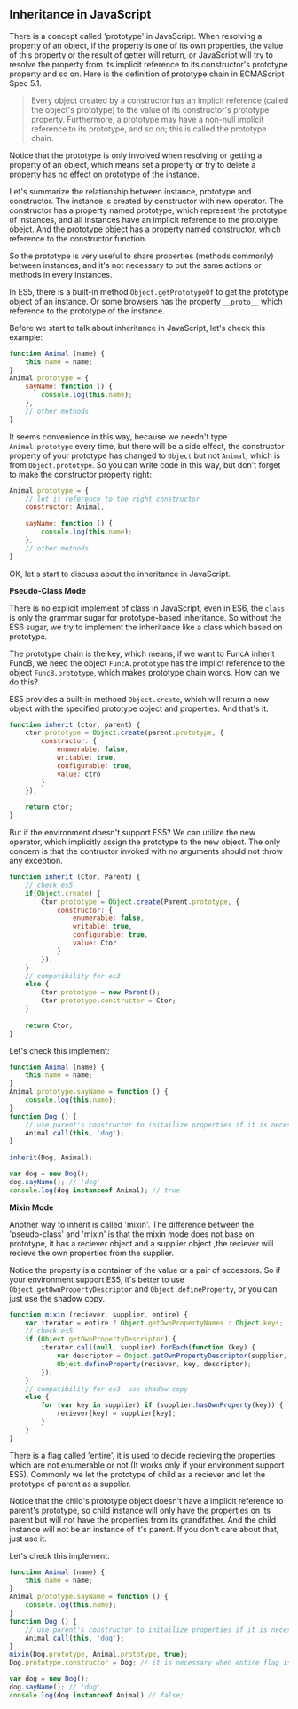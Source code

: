 ## Inheritance in JavaScript

There is a concept called 'prototype' in JavaScript. When resolving a property of an object, if the 
property is one of its own properties, the value of this property or the result of getter will return,
or JavaScript will try to resolve the property from its implicit reference to its constructor's 
prototype property and so on. Here is the definition of prototype chain in ECMAScript Spec 5.1.

> Every object created by a constructor has an implicit reference (called the object's prototype) 
to the value of its constructor's prototype property. Furthermore, a prototype may have a non-null 
implicit reference to its prototype, and so on; this is called the prototype chain.

Notice that the prototype is only involved when resolving or getting a property of an object, which means 
set a property or try to delete a property has no effect on prototype of the instance. 

Let's summarize the relationship between instance, prototype and constructor. The instance is created by 
constructor with new operator. The constructor has a property named prototype, which represent the prototype of instances, 
and all instances have an implicit reference to the prototype obejct. And the prototype object has a property 
named constructor, which reference to the constructor function.

So the prototype is very useful to share properties (methods commonly) between instances, and it's not necessary to put 
the same actions or methods in every instances.

In ES5, there is a built-in method `Object.getPrototypeOf` to get the prototype object of an instance. Or some browsers 
has the property `__proto__` which reference to the prototype of the instance.

Before we start to talk about inheritance in JavaScript, let's check this example:

```javascript
function Animal (name) {
    this.name = name;
}
Animal.prototype = {
    sayName: function () {
        console.log(this.name);
    },
    // other methods
}
```

It seems convenience in this way, because we needn't type `Animal.prototype` every time, but there will be a side effect, the constructor 
property of your prototype has changed to `Object` but not `Animal`, which is from `Object.prototype`. So you can write code in this way, 
but don't forget to make the constructor property right:

```javascript
Animal.prototype = {
    // let it reference to the right constructor
    constructor: Animal, 
    
    sayName: function () {
        console.log(this.name);
    },
    // other methods
}
```

OK, let's start to discuss about the inheritance in JavaScript.

**Pseudo-Class Mode**

There is no explicit implement of class in JavaScript, even in ES6, the `class` is only the grammar sugar for prototype-based inheritance. So 
without the ES6 sugar, we try to implement the inheritance like a class which based on prototype.

The prototype chain is the key, which means, if we want to FuncA inherit FuncB, we need the object `FuncA.prototype` has the implict reference to 
the object `FuncB.prototype`, which makes prototype chain works. How can we do this?

ES5 provides a built-in methoed `Object.create`, which will return a new object with the specified prototype object and properties. And that's it.

```javascript
function inherit (ctor, parent) {
    ctor.prototype = Object.create(parent.prototype, {
        constructor: {
            enumerable: false,
            writable: true,
            configurable: true,
            value: ctro
        }
    });
    
    return ctor;
}
```

But if the environment doesn't support ES5? We can utilize the new operator, which implicitly assign the prototype to the new object. The only concern 
is that the contructor invoked with no arguments should not throw any exception.

```javascript
function inherit (Ctor, Parent) {
    // check es5
    if(Object.create) {
        Ctor.prototype = Object.create(Parent.prototype, {
            constructor: {
                enumerable: false,
                writable: true,
                configurable: true,
                value: Ctor
            }
        });
    }
    // compatibility for es3
    else {
        Ctor.prototype = new Parent();
        Ctor.prototype.constructor = Ctor;
    }
    
    return Ctor;
}
```

Let's check this implement:

```javascript
function Animal (name) {
    this.name = name;
}
Animal.prototype.sayName = function () { 
    console.log(this.name);
}
function Dog () {
    // use parent's constructor to initailize properties if it is necessary.
    Animal.call(this, 'dog');
}
        
inherit(Dog, Animal);

var dog = new Dog();
dog.sayName(); // 'dog'
console.log(dog instanceof Animal); // true
```


**Mixin Mode**

Another way to inherit is called 'mixin'. The difference between the 'pseudo-class' and 'mixin' is that the mixin mode does not base on 
prototype, it has a reciever object and a supplier object ,the reciever will recieve the own properties from the supplier.

Notice the property is a container of the value or a pair of accessors. So if your environment support ES5, it's better to use `Object.getOwnPropertyDescriptor` and 
`Object.defineProperty`, or you can just use the shadow copy.

```javascript
function mixin (reciever, supplier, entire) {
    var iterator = entire ? Object.getOwnPropertyNames : Object.keys;
    // check es5
    if (Object.getOwnPropertyDescriptor) {
        iterator.call(null, supplier).forEach(function (key) {
            var descriptor = Object.getOwnPropertyDescriptor(supplier, key);
            Object.defineProperty(reciever, key, descriptor);
        });
    }
    // compatibility for es3, use shadow copy
    else {
        for (var key in supplier) if (supplier.hasOwnProperty(key)) {
            reciever[key] = supplier[key];
        }
    }
}
```

There is a flag called 'entire', it is used to decide recieving the properties which are not enumerable or not (It works only if your environment support ES5). Commonly 
we let the prototype of child as a reciever and let the prototype of parent as a supplier.

Notice that the child's prototype object doesn't have a implicit reference to parent's prototype, so child instance will only have the properties on its parent but will 
not have the properties from its grandfather. And the child instance will not be an instance of it's parent. If you don't care about that, just use it.

Let's check this implement:

```javascript
function Animal (name) {
    this.name = name;
}
Animal.prototype.sayName = function () {
    console.log(this.name);
}
function Dog () {
    // use parent's constructor to initailize properties if it is necessary.
    Animal.call(this, 'dog');
}
mixin(Dog.prototype, Animal.prototype, true);
Dog.prototype.constructor = Dog; // it is necessary when entire flag is true.

var dog = new Dog();
dog.sayName(); // 'dog'
console.log(dog instanceof Animal) // false;
```
